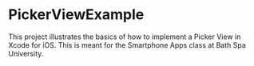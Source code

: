 # PickerViewExample

This project illustrates the basics of how to implement a Picker View in Xcode for iOS. This is meant for the Smartphone Apps class at Bath Spa University.
